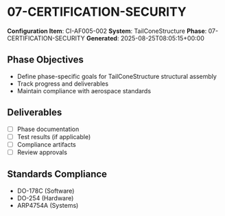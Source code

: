 # 07-CERTIFICATION-SECURITY

**Configuration Item**: CI-AF005-002
**System**: TailConeStructure
**Phase**: 07-CERTIFICATION-SECURITY
**Generated**: 2025-08-25T08:05:15+00:00

## Phase Objectives
- Define phase-specific goals for TailConeStructure structural assembly
- Track progress and deliverables
- Maintain compliance with aerospace standards

## Deliverables
- [ ] Phase documentation
- [ ] Test results (if applicable)
- [ ] Compliance artifacts
- [ ] Review approvals

## Standards Compliance
- DO-178C (Software)
- DO-254 (Hardware)
- ARP4754A (Systems)

